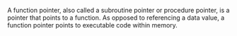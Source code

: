A function pointer, also called a subroutine pointer or procedure pointer, is a pointer that points to a function. As opposed to referencing a data value, a function pointer points to executable code within memory.
